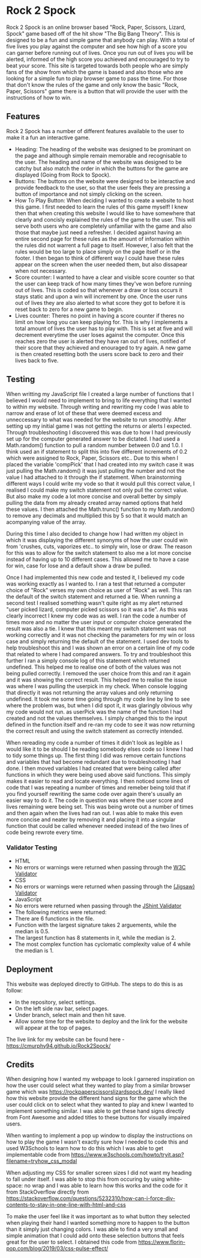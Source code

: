 # Rock 2 Spock

Rock 2 Spock is an online browser based "Rock, Paper, Scissors, Lizard, Spock" game based off of the hit show "The Big Bang Theory". This is designed to be a fun and simple game that anybody can play. With a total of five lives you play against the computer and see how high of a score you can garner before running out of lives. Once you run out of lives you will be alerted, informed of the high score you achieved and encouraged to try to beat your score.
This site is targeted towards both people who are simply fans of the show from which the game is based and also those who are looking for a simple fun to play browser game to pass the time. For those that don't know the rules of the game and only know the basic "Rock, Paper, Scissors" game there is a button that will provide the user with the instructions of how to win.

## Features

Rock 2 Spock has a number of different features available to the user to make it a fun an interactive game.
- Heading: The heading of the website was designed to be prominant on the page and although simple remain memorable and recognisable to the user. The heading and name of the website was designed to be catchy but also match the order in which the buttons for the game are displayed (Going from Rock to Spock).
- Buttons: The buttons on the website were designed to be interactive and provide feedback to the user, so that the user feels they are pressing a button of importance and not simply clicking on the screen.
- How To Play Button: When deciding I wanted to create a website to host this game. I first needed to learn the rules of this game myself! I knew then that when creating this website I would like to have somewhere that clearly and concisly explained the rules of the game to the user. This will serve both users who are completely unfamiliar with the game and also those that maybe just need a refresher. I decided against having an entire second page for these rules as the amount of information within the rules did not warrent a full page to itself. However, I also felt that the rules would be too large to place simply on the page itself or in the footer. I then began to think of different way I could have these rules appear on the screen when the user needed them, but also dissapear when not necessary.
- Score counter: I wanted to have a clear and visible score counter so that the user can keep track of how many times they've won before running out of lives. This is coded so that whenever a draw or loss occurs it stays static and upon a win will increment by one. Once the user runs out of lives they are also alerted to what score they got to before it is reset back to zero for a new game to begin.
- Lives counter: Theres no point in having a score counter if theres no limit on how long you can keep playing for. This is why I implements a total amount of lives the user has to play with. This is set at five and will decrement everytime the user loses against the computer. Once this reaches zero the user is alerted they have ran out of lives, notified of their score that they achieved and enouraged to try again. A new game is then created resetting both the users score back to zero and their lives back to five.

## Testing

When writting my JavaScript file I created a large number of functions that I believed I would need to implement to bring to life everything that I wanted to within my website. Through writing and rewriting my code I was able to narrow and erase of lot of these that were deemed excess and unneccessary to what was needed for the website to run smoothly.
After setting up my initial game I was not getting the returns or alerts I expected. Through troubleshooting I discovered this was due to how I had previously set up for the computer generated answer to be dictated. I had used a Math.random() function to pull a random number between 0.0 and 1.0. I think used an if statement to split this into five different increments of 0.2 which were assigned to Rock, Paper, Scissors etc.. Due to this when I placed the variable 'compPick' that I had created into my switch case it was just pulling the Math.random() it was just pulling the number and not the value I had attached to it through the if statement. When brainstorming different ways I could write my vode so that it would pull this correct value, I realised I could make my switch statement not only pull the correct value. But also make my code a lot more concise and overall better by simply pulling the data from my already created array named options that held these values. I then attached the Math.trunc() function to my Math.random() to remove any decimals and multiplied this by 5 so that it would match an acompanying value of the array.

During this time I also decided to change how I had written my object in which it was displaying the different synonyms of how the user could win from 'crushes, cuts, vaporizes etc.. to simply win, lose or draw. The reason for this was to allow for the switch statement to also me a lot more concise instead of having up to 10 different cases. This allowed me to have a case for win, case for lose and a default show a draw be pulled. 

Once I had implemented this new code and tested it, I believed my code was working exactly as I wanted to. I ran a test that returned a computer choice of "Rock" verses my own choice as user of "Rock" as well. This ran the default of the switch statement and returned a tie. When running a second test I realised something wasn't quite right as my alert returned "user picked lizard, computer picked scissors so it was a tie". As this was clearly incorrect I knew my code was as well. I ran the code a number of times more and no matter the user input or computer choice generated the result was also a tie. I knew that this meant my switch statement was not working correctly and it was not checking the parameters for my win or loss case and simply returning the default of the statement. I used dev tools to help troubleshoot this and I was shown an error on a certain line of my code that related to where I had compared answers. To try and troubleshoot this further I ran a simply console log of this statement which returned undefined. This helped me to realise one of both of the values was not being pulled correctly. I removed the user choice from this and ran it again and it was showing the correct result. This helped me to realise the issue was where I was pulling the userpick in my check. When console logging that directly it was not returning the array values and only returning undefined. It took me some time going through my code line by line to see where the problem was, but when I did spot it, it was glaringly obvious why my code would not run. as userPick was the name of the function I had created and not the values themselves. I simply changed this to the input defined in the function itself and re-ran my code to see it was now returning the correct result and using the switch statement as correctly intended.

When rereading my code a number of times it didn't look as legible as I would like it to be should I be reading somebody elses code so I knew I had to tidy some things up. The first thing I did was remove certain functions and variables that had become redundant due to troubleshooting I had done. I then moved variables I had created that were being called after functions in which they were being used above said functions. This simply makes it easier to read and locate everything. I then noticed some lines of code that I was repeating a number of times and remeber being told that if you find yourself rewriting the same code over again there's usually an easier way to do it. The code in question was where the user score and lives remaining were being set. This was being wrote out a number of times and then again when the lives had ran out. I was able to make this even more concise and neater by removing it and placing it into a singular function that could be called whenever needed instead of the two lines of code being rewrote every time.

### Validator Testing

- HTML
 - No errors or warnings were returned when passing through the [W3C Validator](https://validator.w3.org/nu/?doc=https%3A%2F%2Fcmurphy94.github.io%2FRock2Spock%2F)
- CSS
 - No errors or warnings were returned when passing through the [(Jigsaw) Validator](https://jigsaw.w3.org/css-validator/validator?uri=https%3A%2F%2Fcmurphy94.github.io%2FRock2Spock%2F&profile=css3svg&usermedium=all&warning=1&vextwarning=&lang=en)
- JavaScript
 - No errors were returned when passing through the [JShint Validator](https://jshint.com/)
  - The following metrics were returned:
  - There are 6 functions in the file.
  - Function with the largest signature takes 2 arguements, while the median is 0.5.
  - The largest function has 8 statements in it, while the median is 2.
  - The most complex function has cyclomatic complexity value of 4 while the median is 1.

## Deployment

This website was deployed directly to GitHub. The steps to do this is as follow:
- In the repository, select settings.
- On the left side nav bar, select pages.
- Under branch, select main and then hit save.
- Allow some time for the website to deploy and the link for the website will appear at the top of pages.

The live link for my website can be found here - https://cmurphy94.github.io/Rock2Spock/

## Credits

When designing how I wanted my webpage to look I garnered inspiration on how the user could select what they wanted to play from a similar browser game which was https://rockpaperscissorslizardspock.dev/ 
I really liked how this website provide the different hand signs for the game which the user could click on to select what they wanted to play and knew I wanted to implement something similar.
I was able to get these hand signs directly from Font Awesome and added titles to these buttons for visually impaired users.

When wanting to implement a pop up window to display the instructions on how to play the game I wasn't exactly sure how I needed to code this and used W3Schools to learn how to do this which I was able to get implementable code from https://www.w3schools.com/howto/tryit.asp?filename=tryhow_css_modal

When adjusting my CSS for smaller screen sizes I did not want my heading to fall under itself. I was able to stop this from occuring by using white-space: no wrap and I was able to learn how this works and the code for it from StackOverflow directly from https://stackoverflow.com/questions/5232310/how-can-i-force-div-contents-to-stay-in-one-line-with-html-and-css

To make the user feel like it was important as to what button they selected when playing their hand I wanted something more to happen to the button than it simply just changing colors. I was able to find a very small and simple animation that I could add onto these selection buttons that feels great for the user to select. I obtained this code from https://www.florin-pop.com/blog/2019/03/css-pulse-effect/
